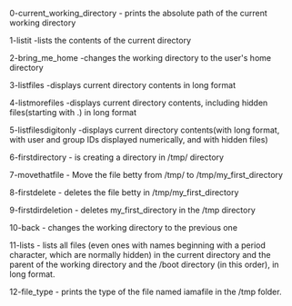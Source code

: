 0-current_working_directory - prints the absolute path of the current working directory

1-listit -lists the contents of the current directory

2-bring_me_home  -changes the working directory to the user's home directory

3-listfiles   -displays current directory contents in long format

4-listmorefiles  -displays current directory contents, including hidden files(starting with .) in long format

5-listfilesdigitonly   -displays current directory contents(with long format, with user and group IDs displayed numerically, and with hidden files)

6-firstdirectory  - is creating a directory in /tmp/ directory

7-movethatfile   -  Move the file betty from /tmp/ to /tmp/my_first_directory

8-firstdelete  - deletes the file betty in /tmp/my_first_directory

9-firstdirdeletion - deletes my_first_directory in the /tmp directory

10-back  - changes the working directory to the previous one

11-lists  -  lists all files (even ones with names beginning with a period character, which are normally hidden) in the current directory and the parent of the working directory and the /boot directory (in this order), in long format.

12-file_type  -  prints the type of the file named iamafile in the /tmp folder.
